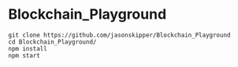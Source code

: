 # Blockchain_Playground
`git clone https://github.com/jasonskipper/Blockchain_Playground`  
`cd Blockchain_Playground/`  
`npm install`  
`npm start`
